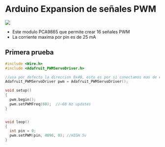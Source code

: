 # Arduino Expansion de señales PWM

<img src="https://github.com/IDiegoUlises/Arduino-Expansion-De-PWM/blob/master/Images/modulo-pwm.png"  >

* Este modulo PCA9865 que permite crear 16 señales PWM
* La corriente maxima por pin es de 25 mA

## Primera prueba
```c++
#include <Wire.h>
#include <Adafruit_PWMServoDriver.h>

//usa por defecto la direccion 0x40, esto es por si conectamos mas de estos modulos al mismo tiempo
Adafruit_PWMServoDriver pwm = Adafruit_PWMServoDriver();

void setup()
{
  pwm.begin();
  pwm.setPWMFreq(60);  //~60 Hz updates
}


void loop()
{
  int pin = 0;
  pwm.setPWM(pin, 4096, 0); //HIGH 5v
}

```
